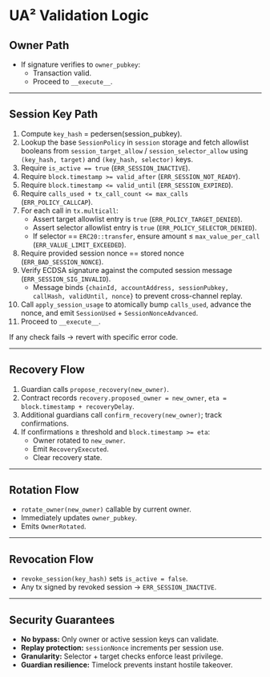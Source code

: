 # UA² Validation Logic

## Owner Path
- If signature verifies to `owner_pubkey`:
  - Transaction valid.
  - Proceed to `__execute__`.

---

## Session Key Path
1. Compute `key_hash` = pedersen(session_pubkey).
2. Lookup the base `SessionPolicy` in `session` storage and fetch allowlist booleans from `session_target_allow` / `session_selector_allow` using `(key_hash, target)` and `(key_hash, selector)` keys.
3. Require `is_active == true` (`ERR_SESSION_INACTIVE`).
4. Require `block.timestamp >= valid_after` (`ERR_SESSION_NOT_READY`).
5. Require `block.timestamp <= valid_until` (`ERR_SESSION_EXPIRED`).
6. Require `calls_used + tx_call_count <= max_calls` (`ERR_POLICY_CALLCAP`).
7. For each call in `tx.multicall`:
   - Assert target allowlist entry is `true` (`ERR_POLICY_TARGET_DENIED`).
   - Assert selector allowlist entry is `true` (`ERR_POLICY_SELECTOR_DENIED`).
   - If selector == `ERC20::transfer`, ensure amount ≤ `max_value_per_call` (`ERR_VALUE_LIMIT_EXCEEDED`).
8. Require provided session nonce == stored nonce (`ERR_BAD_SESSION_NONCE`).
9. Verify ECDSA signature against the computed session message (`ERR_SESSION_SIG_INVALID`).
   - Message binds `{chainId, accountAddress, sessionPubkey, callHash, validUntil, nonce}` to prevent cross-channel replay.
10. Call `apply_session_usage` to atomically bump `calls_used`, advance the nonce, and emit `SessionUsed` + `SessionNonceAdvanced`.
11. Proceed to `__execute__`.

If any check fails → revert with specific error code.

---

## Recovery Flow
1. Guardian calls `propose_recovery(new_owner)`.
2. Contract records `recovery.proposed_owner = new_owner`, `eta = block.timestamp + recoveryDelay`.
3. Additional guardians call `confirm_recovery(new_owner)`; track confirmations.
4. If confirmations ≥ threshold and `block.timestamp >= eta`:
   - Owner rotated to `new_owner`.
   - Emit `RecoveryExecuted`.
   - Clear recovery state.

---

## Rotation Flow
- `rotate_owner(new_owner)` callable by current owner.
- Immediately updates `owner_pubkey`.
- Emits `OwnerRotated`.

---

## Revocation Flow
- `revoke_session(key_hash)` sets `is_active = false`.
- Any tx signed by revoked session → `ERR_SESSION_INACTIVE`.

---

## Security Guarantees
- **No bypass:** Only owner or active session keys can validate.
- **Replay protection:** `sessionNonce` increments per session use.
- **Granularity:** Selector + target checks enforce least privilege.
- **Guardian resilience:** Timelock prevents instant hostile takeover.


